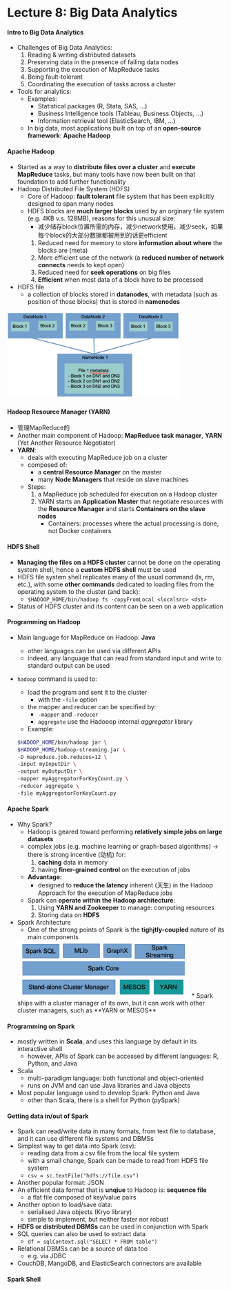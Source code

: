 # Lecture 8: Big Data Analytics

#### Intro to Big Data Analytics
* Challenges of Big Data Analytics:
    1. Reading & writing distributed datasets
    2. Preserving data in the presence of failing data nodes
    3. Supporting the execution of MapReduce tasks
    4. Being fault-tolerant
    5. Coordinating the execution of tasks across a cluster
* Tools for analytics:
    * Examples:
        * Statistical packages (R, Stata, SAS, ...)
        * Business Intelligence tools (Tableau, Business Objects, ...)
        * Information retrieval tool (ElasticSearch, IBM, ...)
    * In big data, most applications built on top of an **open-source framework**: **Apache Hadoop**

#### Apache Hadoop
* Started as a way to **distribute files over a cluster** and **execute MapReduce** tasks, but many tools have now been built on that foundation to add further functionality
* Hadoop Distributed File System (HDFS)
    * Core of Hadoop: **fault tolerant** file system that has been explicitly designed to span many nodes
    * HDFS blocks are **much larger blocks** used by an orginary file system (e.g. 4KB v.s. 128MB), reasons for this unusual size:
        * 减少储存block位置所需的内存，减少network使用，减少seek，如果每个block的大部分数据都被用到的话更efficient
        1. Reduced need for memory to store **information about where** the blocks are (meta)
        2. More efficient use of the network (a **reduced number of network connects** needs to kept open)
        3. Reduced need for **seek operations** on big files
        4. **Efficient** when most data of a block have to be processed
* HDFS file
    * a collection of blocks stored in **datanodes**, with metadata (such as position of those blocks) that is stored in **namenodes**

<img src="pic/hdfs.png" width="400">

#### Hadoop Resource Manager (YARN)
* 管理MapReduce的
* Another main component of Hadoop: **MapReduce task manager**, **YARN** (Yet Another Resource Negotiator)
* **YARN**: 
    * deals with executing MapReduce job on a cluster
    * composed of: 
        * a **central Resource Manager** on the master
        * many **Node Managers** that reside on slave machines
    * Steps:
        1. a MapReduce job scheduled for execution on a Hadoop cluster
        2. YARN starts an **Application Master** that negotiate resources with the **Resource Manager** and starts **Containers on the slave nodes**
            * Containers: processes where the actual processing is done, not Docker containers

#### HDFS Shell
* **Managing the files on a HDFS cluster** cannot be done on the operating system shell, hence a **custom HDFS shell** must be used
* HDFS file system shell replicates many of the usual command (ls, rm, etc.), with some **other commands** dedicated to loading files from the operating system to the cluster (and back):
    * `$HADOOP_HOME/bin/hadoop fs -copyFromLocal <localsrc> <dst>`
* Status of HDFS cluster and its content can be seen on a web application

#### Programming on Hadoop
* Main language for MapReduce on Hadoop: **Java**
    * other languages can be used via different APIs
    * indeed, any language that can read from standard input and write to standard output can be used
* `hadoop` command is used to: 
    * load the program and sent it to the cluster
        * with the `-file` option
    * the mapper and reducer can be specified by:
        * `-mapper` and `-reducer`
        * `aggregate` use the Hadooop internal _aggregator_ library
    * Example:
    
    ```BASH
    $HADOOP_HOME/bin/hadoop jar \
    $HADOOP_HOME/hadoop-streaming.jar \
    -D mapreduce.job.reduces=12 \
    -input myInputDir \
    -output myOutputDir \
    -mapper myAggregatorForKeyCount.py \
    -reducer aggregate \
    -file myAggregatorForKeyCount.py
    ```

#### Apache Spark
* Why Spark?
    * Hadoop is geared toward performing **relatively simple jobs on large datasets**
    * complex jobs (e.g. machine learning or graph-based algorithms) -> there is strong incentive (动机) for: 
        1. **caching** data in memory
        2. having **finer-grained control** on the execution of jobs
    * **Advantage:** 
        * designed to **reduce the latency** inherent (天生) in the Hadoop Approach for the execution of MapReduce jobs
    * Spark can **operate within the Hadoop architecture**: 
        1. Using **YARN and Zookeeper** to manage:      computing resources
        2. Storing data on **HDFS**
* Spark Architecture
    * One of the strong points of Spark is the **tighjtly-coupled** nature of its main components
    <img src="pic/spark.png" width="400">
    * Spark ships with a cluster manager of its own, but it can work with other cluster managers, such as **YARN or MESOS**

#### Programming on Spark
* mostly written in **Scala**, and uses this language by default in its interactive shell
    * however, APIs of Spark can be accessed by different languages: R, Python, and Java
* Scala
    * multi-paradigm language: both functional and object-oriented
    * runs on JVM and can use Java libraries and Java objects
* Most popular language used to develop Spark: Python and Java
    * other than Scala, there is a shell for Python (pySpark)

#### Getting data in/out of Spark
* Spark can read/write data in many formats, from text file to database, and it can use different file systems and DBMSs
* Simplest way to get data into Spark (csv):
    * reading data from a csv file from the local file system
    * with a small change, Spark can be made to read from HDFS file system
    * `csv = sc.textFile("hdfs://file.csv")`
* Another popular format: JSON
* An efficient data format that is **unqiue** to Hadoop is: **sequence file**
    * a flat file composed of key/value pairs
* Another option to load/save data:
    * serialised Java objects (Kryo library)
    * simple to implement, but neither faster nor robust
* **HDFS or distributed DBMSs** can be used in conjunction with Spark
* SQL queries can also be used to extract data
    * `df = sqlContext.sql("SELECT * FROM table")`
* Relational DBMSs can be a source of data too
    * e.g. via JDBC
* CouchDB, MangoDB, and ElasticSearch connectors are available

#### Spark Shell